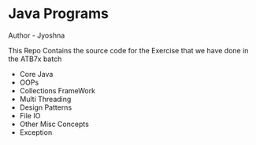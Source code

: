 # Java Programs

Author - Jyoshna

This Repo Contains the source code for the Exercise that we have done in the ATB7x batch

- Core Java
- OOPs
- Collections FrameWork
- Multi Threading
- Design Patterns
- File IO
- Other Misc Concepts
- Exception